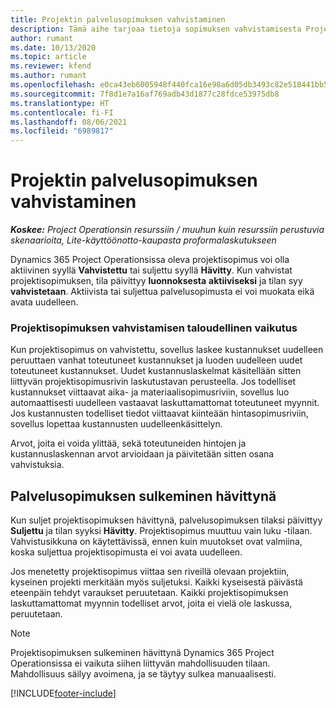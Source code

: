 ```yaml
---
title: Projektin palvelusopimuksen vahvistaminen
description: Tämä aihe tarjoaa tietoja sopimuksen vahvistamisesta Project Operationsissa.
author: rumant
ms.date: 10/13/2020
ms.topic: article
ms.reviewer: kfend
ms.author: rumant
ms.openlocfilehash: e0ca43eb6005948f440fca16e98a6d05db3493c82e518441bb50f9413da91ead
ms.sourcegitcommit: 7f8d1e7a16af769adb43d1877c28fdce53975db8
ms.translationtype: HT
ms.contentlocale: fi-FI
ms.lasthandoff: 08/06/2021
ms.locfileid: "6989817"
---
```

# <a name="confirm-a-project-contract"></a>Projektin palvelusopimuksen vahvistaminen

_**Koskee:** Project Operationsin resurssiin / muuhun kuin resurssiin perustuvia skenaarioita, Lite-käyttöönotto-kaupasta proformalaskutukseen_

Dynamics 365 Project Operationsissa oleva projektisopimus voi olla aktiivinen syyllä **Vahvistettu** tai suljettu syyllä **Hävitty**. Kun vahvistat projektisopimuksen, tila päivittyy **luonnoksesta** **aktiiviseksi** ja tilan syy **vahvistetaan**. Aktiivista tai suljettua palvelusopimusta ei voi muokata eikä avata uudelleen. 

### <a name="financial-impact-of-confirming-a-project-contract"></a>Projektisopimuksen vahvistamisen taloudellinen vaikutus

Kun projektisopimus on vahvistettu, sovellus laskee kustannukset uudelleen peruuttaen vanhat toteutuneet kustannukset ja luoden uudelleen uudet toteutuneet kustannukset. Uudet kustannuslaskelmat käsitellään sitten liittyvän projektisopimusrivin laskutustavan perusteella. Jos todelliset kustannukset viittaavat aika- ja materiaalisopimusriviin, sovellus luo automaattisesti uudelleen vastaavat laskuttamattomat toteutuneet myynnit. Jos kustannusten todelliset tiedot viittaavat kiinteään hintasopimusriviin, sovellus lopettaa kustannusten uudelleenkäsittelyn.

Arvot, joita ei voida ylittää, sekä toteutuneiden hintojen ja kustannuslaskennan arvot arvioidaan ja päivitetään sitten osana vahvistuksia.

## <a name="close-a-project-contract-as-lost"></a>Palvelusopimuksen sulkeminen hävittynä

Kun suljet projektisopimuksen hävittynä, palvelusopimuksen tilaksi päivittyy **Suljettu** ja tilan syyksi **Hävitty**. Projektisopimus muuttuu vain luku -tilaan. Vahvistusikkuna on käytettävissä, ennen kuin muutokset ovat valmiina, koska suljettua projektisopimusta ei voi avata uudelleen.

Jos menetetty projektisopimus viittaa sen riveillä olevaan projektiin, kyseinen projekti merkitään myös suljetuksi. Kaikki kyseisestä päivästä eteenpäin tehdyt varaukset peruutetaan. Kaikki projektisopimuksen laskuttamattomat myynnin todelliset arvot, joita ei vielä ole laskussa, peruutetaan.

> [!NOTE]
> Projektisopimuksen sulkeminen hävittynä Dynamics 365 Project Operationsissa ei vaikuta siihen liittyvän mahdollisuuden tilaan. Mahdollisuus säilyy avoimena, ja se täytyy sulkea manuaalisesti.


[!INCLUDE[footer-include](../../includes/footer-banner.md)]